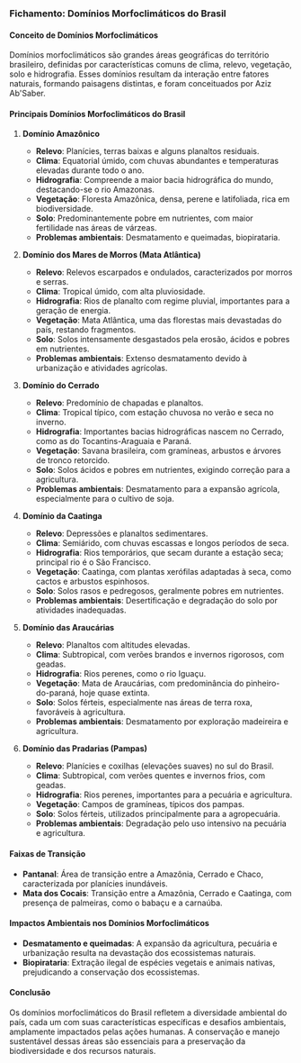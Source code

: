 ### Fichamento: Domínios Morfoclimáticos do Brasil

#### Conceito de Domínios Morfoclimáticos
Domínios morfoclimáticos são grandes áreas geográficas do território brasileiro, definidas por características comuns de clima, relevo, vegetação, solo e hidrografia. Esses domínios resultam da interação entre fatores naturais, formando paisagens distintas, e foram conceituados por Aziz Ab'Saber.

#### Principais Domínios Morfoclimáticos do Brasil

1. **Domínio Amazônico**
   - **Relevo**: Planícies, terras baixas e alguns planaltos residuais.
   - **Clima**: Equatorial úmido, com chuvas abundantes e temperaturas elevadas durante todo o ano.
   - **Hidrografia**: Compreende a maior bacia hidrográfica do mundo, destacando-se o rio Amazonas.
   - **Vegetação**: Floresta Amazônica, densa, perene e latifoliada, rica em biodiversidade.
   - **Solo**: Predominantemente pobre em nutrientes, com maior fertilidade nas áreas de várzeas.
   - **Problemas ambientais**: Desmatamento e queimadas, biopirataria.

2. **Domínio dos Mares de Morros (Mata Atlântica)**
   - **Relevo**: Relevos escarpados e ondulados, caracterizados por morros e serras.
   - **Clima**: Tropical úmido, com alta pluviosidade.
   - **Hidrografia**: Rios de planalto com regime pluvial, importantes para a geração de energia.
   - **Vegetação**: Mata Atlântica, uma das florestas mais devastadas do país, restando fragmentos.
   - **Solo**: Solos intensamente desgastados pela erosão, ácidos e pobres em nutrientes.
   - **Problemas ambientais**: Extenso desmatamento devido à urbanização e atividades agrícolas.

3. **Domínio do Cerrado**
   - **Relevo**: Predomínio de chapadas e planaltos.
   - **Clima**: Tropical típico, com estação chuvosa no verão e seca no inverno.
   - **Hidrografia**: Importantes bacias hidrográficas nascem no Cerrado, como as do Tocantins-Araguaia e Paraná.
   - **Vegetação**: Savana brasileira, com gramíneas, arbustos e árvores de tronco retorcido.
   - **Solo**: Solos ácidos e pobres em nutrientes, exigindo correção para a agricultura.
   - **Problemas ambientais**: Desmatamento para a expansão agrícola, especialmente para o cultivo de soja.

4. **Domínio da Caatinga**
   - **Relevo**: Depressões e planaltos sedimentares.
   - **Clima**: Semiárido, com chuvas escassas e longos períodos de seca.
   - **Hidrografia**: Rios temporários, que secam durante a estação seca; principal rio é o São Francisco.
   - **Vegetação**: Caatinga, com plantas xerófilas adaptadas à seca, como cactos e arbustos espinhosos.
   - **Solo**: Solos rasos e pedregosos, geralmente pobres em nutrientes.
   - **Problemas ambientais**: Desertificação e degradação do solo por atividades inadequadas.

5. **Domínio das Araucárias**
   - **Relevo**: Planaltos com altitudes elevadas.
   - **Clima**: Subtropical, com verões brandos e invernos rigorosos, com geadas.
   - **Hidrografia**: Rios perenes, como o rio Iguaçu.
   - **Vegetação**: Mata de Araucárias, com predominância do pinheiro-do-paraná, hoje quase extinta.
   - **Solo**: Solos férteis, especialmente nas áreas de terra roxa, favoráveis à agricultura.
   - **Problemas ambientais**: Desmatamento por exploração madeireira e agricultura.

6. **Domínio das Pradarias (Pampas)**
   - **Relevo**: Planícies e coxilhas (elevações suaves) no sul do Brasil.
   - **Clima**: Subtropical, com verões quentes e invernos frios, com geadas.
   - **Hidrografia**: Rios perenes, importantes para a pecuária e agricultura.
   - **Vegetação**: Campos de gramíneas, típicos dos pampas.
   - **Solo**: Solos férteis, utilizados principalmente para a agropecuária.
   - **Problemas ambientais**: Degradação pelo uso intensivo na pecuária e agricultura.

#### Faixas de Transição
- **Pantanal**: Área de transição entre a Amazônia, Cerrado e Chaco, caracterizada por planícies inundáveis.
- **Mata dos Cocais**: Transição entre a Amazônia, Cerrado e Caatinga, com presença de palmeiras, como o babaçu e a carnaúba.

#### Impactos Ambientais nos Domínios Morfoclimáticos
- **Desmatamento e queimadas**: A expansão da agricultura, pecuária e urbanização resulta na devastação dos ecossistemas naturais.
- **Biopirataria**: Extração ilegal de espécies vegetais e animais nativas, prejudicando a conservação dos ecossistemas.

#### Conclusão
Os domínios morfoclimáticos do Brasil refletem a diversidade ambiental do país, cada um com suas características específicas e desafios ambientais, amplamente impactados pelas ações humanas. A conservação e manejo sustentável dessas áreas são essenciais para a preservação da biodiversidade e dos recursos naturais.
